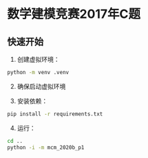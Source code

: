 # 数学建模竞赛2017年C题
## 快速开始

1. 创建虚拟环境：
```bash
python -m venv .venv
```

2. 确保启动虚拟环境

3. 安装依赖：
```bash
pip install -r requirements.txt
```

4. 运行：
```bash
cd ..
python -i -m mcm_2020b_p1
```
